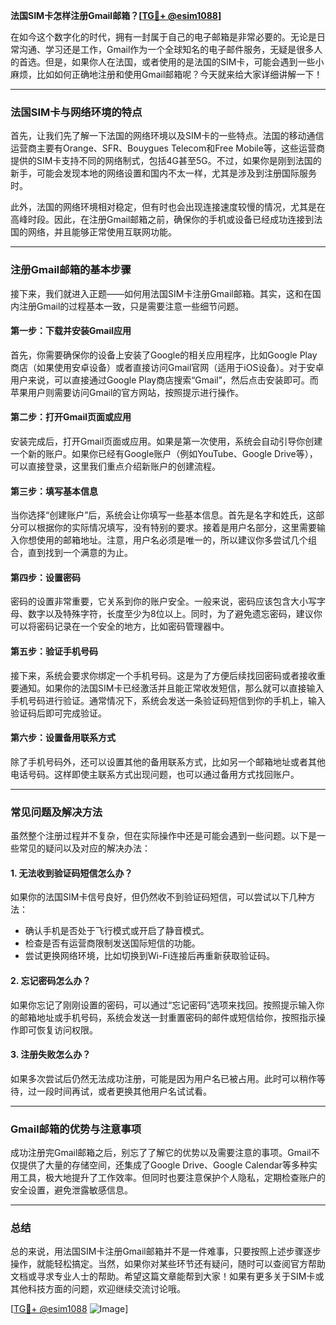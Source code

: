 **法国SIM卡怎样注册Gmail邮箱？[[TG💪+ @esim1088](https://t.me/s/esim1088)]**

在如今这个数字化的时代，拥有一封属于自己的电子邮箱是非常必要的。无论是日常沟通、学习还是工作，Gmail作为一个全球知名的电子邮件服务，无疑是很多人的首选。但是，如果你人在法国，或者使用的是法国的SIM卡，可能会遇到一些小麻烦，比如如何正确地注册和使用Gmail邮箱呢？今天就来给大家详细讲解一下！

---

### 法国SIM卡与网络环境的特点

首先，让我们先了解一下法国的网络环境以及SIM卡的一些特点。法国的移动通信运营商主要有Orange、SFR、Bouygues Telecom和Free Mobile等，这些运营商提供的SIM卡支持不同的网络制式，包括4G甚至5G。不过，如果你是刚到法国的新手，可能会发现本地的网络设置和国内不太一样，尤其是涉及到注册国际服务时。

此外，法国的网络环境相对稳定，但有时也会出现连接速度较慢的情况，尤其是在高峰时段。因此，在注册Gmail邮箱之前，确保你的手机或设备已经成功连接到法国的网络，并且能够正常使用互联网功能。

---

### 注册Gmail邮箱的基本步骤

接下来，我们就进入正题——如何用法国SIM卡注册Gmail邮箱。其实，这和在国内注册Gmail的过程基本一致，只是需要注意一些细节问题。

#### 第一步：下载并安装Gmail应用

首先，你需要确保你的设备上安装了Google的相关应用程序，比如Google Play商店（如果使用安卓设备）或者直接访问Gmail官网（适用于iOS设备）。对于安卓用户来说，可以直接通过Google Play商店搜索“Gmail”，然后点击安装即可。而苹果用户则需要访问Gmail的官方网站，按照提示进行操作。

#### 第二步：打开Gmail页面或应用

安装完成后，打开Gmail页面或应用。如果是第一次使用，系统会自动引导你创建一个新的账户。如果你已经有Google账户（例如YouTube、Google Drive等），可以直接登录，这里我们重点介绍新账户的创建流程。

#### 第三步：填写基本信息

当你选择“创建账户”后，系统会让你填写一些基本信息。首先是名字和姓氏，这部分可以根据你的实际情况填写，没有特别的要求。接着是用户名部分，这里需要输入你想使用的邮箱地址。注意，用户名必须是唯一的，所以建议你多尝试几个组合，直到找到一个满意的为止。

#### 第四步：设置密码

密码的设置非常重要，它关系到你的账户安全。一般来说，密码应该包含大小写字母、数字以及特殊字符，长度至少为8位以上。同时，为了避免遗忘密码，建议你可以将密码记录在一个安全的地方，比如密码管理器中。

#### 第五步：验证手机号码

接下来，系统会要求你绑定一个手机号码。这是为了方便后续找回密码或者接收重要通知。如果你的法国SIM卡已经激活并且能正常收发短信，那么就可以直接输入手机号码进行验证。通常情况下，系统会发送一条验证码短信到你的手机上，输入验证码后即可完成验证。

#### 第六步：设置备用联系方式

除了手机号码外，还可以设置其他的备用联系方式，比如另一个邮箱地址或者其他电话号码。这样即使主联系方式出现问题，也可以通过备用方式找回账户。

---

### 常见问题及解决方法

虽然整个注册过程并不复杂，但在实际操作中还是可能会遇到一些问题。以下是一些常见的疑问以及对应的解决办法：

#### 1. 无法收到验证码短信怎么办？

如果你的法国SIM卡信号良好，但仍然收不到验证码短信，可以尝试以下几种方法：
- 确认手机是否处于飞行模式或开启了静音模式。
- 检查是否有运营商限制发送国际短信的功能。
- 尝试更换网络环境，比如切换到Wi-Fi连接后再重新获取验证码。

#### 2. 忘记密码怎么办？

如果你忘记了刚刚设置的密码，可以通过“忘记密码”选项来找回。按照提示输入你的邮箱地址或手机号码，系统会发送一封重置密码的邮件或短信给你，按照指示操作即可恢复访问权限。

#### 3. 注册失败怎么办？

如果多次尝试后仍然无法成功注册，可能是因为用户名已被占用。此时可以稍作等待，过一段时间再试，或者更换其他用户名试试看。

---

### Gmail邮箱的优势与注意事项

成功注册完Gmail邮箱之后，别忘了了解它的优势以及需要注意的事项。Gmail不仅提供了大量的存储空间，还集成了Google Drive、Google Calendar等多种实用工具，极大地提升了工作效率。但同时也要注意保护个人隐私，定期检查账户的安全设置，避免泄露敏感信息。

---

### 总结

总的来说，用法国SIM卡注册Gmail邮箱并不是一件难事，只要按照上述步骤逐步操作，就能轻松搞定。当然，如果你对某些环节还有疑问，随时可以查阅官方帮助文档或寻求专业人士的帮助。希望这篇文章能帮到大家！如果有更多关于SIM卡或其他科技方面的问题，欢迎继续交流讨论哦。

[[TG💪+ @esim1088](https://t.me/s/esim1088) ![Image](https://i.postimg.cc/4NQfJmqS/Snipaste-2025-05-13-00-14-12.png)]